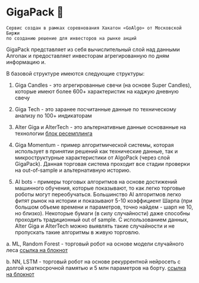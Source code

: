 # GigaPack 🚀 

```shell
Сервис создан в рамках соревнования Хакатон «GoAlgo» от Московской Биржи
по созданию решение для инвесторов на рынке акций
```

GigaPack представляет из себя вычислительный слой над данными Алгопак и предоставляет инвесторам агрегированную по дням информацию и.

В базовой структуре имеются следующие структуры:

1.  Giga Candles - это агрегированные свечи (на основе Super Candles), которые имеют более 600+ характеристик на каджую дневную свечу

2.  Giga Tech - это заранее посчитанные данные по техническому анализу по 100+ индикаторам

3.  Alter Giga и AlterTeсh - это альтернативные данные основанные на технологии [блок ресемплинга]()

4.  Giga Momentum - пример алгоритмической системы, которая использует в принятии решений как технические данные, так и микроструктурные характеристики от AlgoPack (через слой GigaPack). Данная торговая система проходит все стадии проверки на out-of-sample и альтернативную историю.

5.  AI bots - примеры торговых алгоритмов на основе достижений машинного обучения, которые показывают, то как легко торговые роботы могут переобучаться. Большинство AI алгоритмов легко фитят рынок на истории и показывают 5-10 коэффициент Шарпа (при большом объеме времени и параметров, точно найдем - шарп не 10, но близко). Некоторые бумаги (в силу случайности) даже способны проходить традиционный out of sample. С использованием данных, Alter Giga и AlterTeсh можно выявлять такие случайности и не пропускать такие алгоритмы в живую торговлю.

   a. ML, Random Forest - торговый робот на основе модели случайного леса  [ссылка на блокнот](https://swagger.rusquant.ru)

   b. NN, LSTM - торговый робот на основе рекуррентной нейросеть с долгой краткосрочной памятью и 5 млн параметров на борту. [ссылка на блокнот](https://swagger.rusquant.ru)

